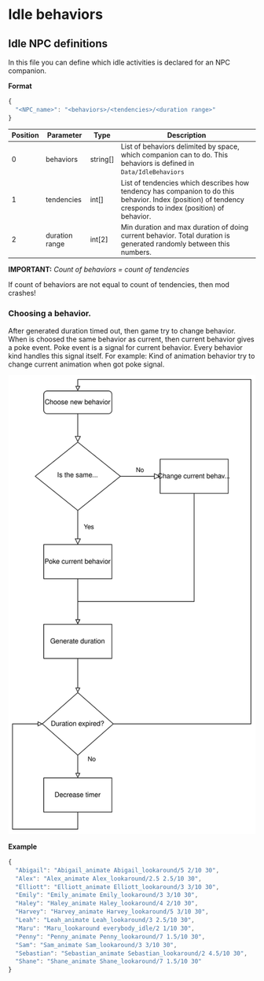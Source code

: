 # Idle behaviors

## Idle NPC definitions

In this file you can define which idle activities is declared for an NPC companion.

**Format**

```js
{
  "<NPC_name>": "<behaviors>/<tendencies>/<duration range>"
}
```

| Position | Parameter      | Type         | Description                                                                                                                                                     |
| -------- | -------------- | ------------ | --------------------------------------------------------------------------------------------------------------------------------------------------------------- |
| 0        | behaviors      | string[]     | List of behaviors delimited by space, which companion can to do. This behaviors is defined in `Data/IdleBehaviors`                                              |
| 1        | tendencies     | int[]        | List of tendencies which describes how tendency has companion to do this behavior. Index (position) of tendency cresponds to index (position) of behavior.      |
| 2        | duration range | int[2]       | Min duration and max duration of doing current behavior. Total duration is generated randomly between this numbers.                                             |

**IMPORTANT:** *Count of behaviors = count of tendencies*

If count of behaviors are not equal to count of tendencies, then mod crashes!

### Choosing a behavior.

After generated duration timed out, then game try to change behavior. When is choosed the same behavior as current, then current behavior gives a poke event. Poke event is a signal for current behavior. Every behavior kind handles this signal itself. For example: Kind of animation behavior try to change current animation when got poke signal.

![Choose behavior flow](../images/behavior-flow.svg)

**Example**

```js
{
  "Abigail": "Abigail_animate Abigail_lookaround/5 2/10 30",
  "Alex": "Alex_animate Alex_lookaround/2.5 2.5/10 30",
  "Elliott": "Elliott_animate Elliott_lookaround/3 3/10 30",
  "Emily": "Emily_animate Emily_lookaround/3 3/10 30",
  "Haley": "Haley_animate Haley_lookaround/4 2/10 30",
  "Harvey": "Harvey_animate Harvey_lookaround/5 3/10 30",
  "Leah": "Leah_animate Leah_lookaround/3 2.5/10 30",
  "Maru": "Maru_lookaround everybody_idle/2 1/10 30",
  "Penny": "Penny_animate Penny_lookaround/7 1.5/10 30",
  "Sam": "Sam_animate Sam_lookaround/3 3/10 30",
  "Sebastian": "Sebastian_animate Sebastian_lookaround/2 4.5/10 30",
  "Shane": "Shane_animate Shane_lookaround/7 1.5/10 30"
}
```